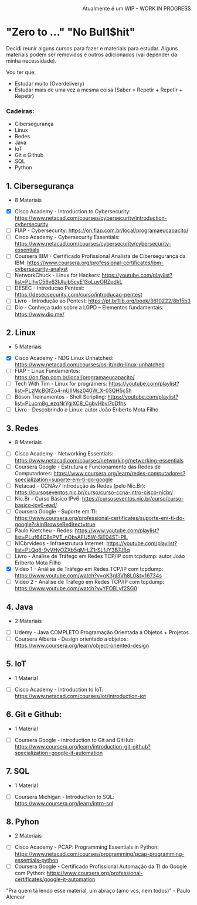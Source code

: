 <p align="right">Atualmente é um WIP - WORK IN PROGRESS</p>

# "Zero to ..." "No Bul1$hit" 

Decidi reunir alguns cursos para fazer e materiais para estudar. Alguns materiais podem ser removidos e outros adicionados (vai depender da minha necessidade).

Vou ter que:

- Estudar muito (Overdelivery)
- Estudar mais de uma vez a mesma coisa (Saber = Repetir + Repetir + Repetir)

### Cadeiras:
- Cibersegurança
- Linux
- Redes
- Java
- loT
- Git e Github
- SQL
- Python

## 1. Cibersegurança
- 8 Materiais
- [x] Cisco Academy - Introduction to Cybersecurity: https://www.netacad.com/courses/cybersecurity/introduction-cybersecurity  
- [ ] FIAP - Cybersecurity: https://on.fiap.com.br/local/programaeucapacito/
- [ ] Cisco Academy - Cybersecurity Essentials: https://www.netacad.com/courses/cybersecurity/cybersecurity-essentials
- [ ] Coursera IBM - Certificado Profissional Analista de Cibersegurança da IBM: https://www.coursera.org/professional-certificates/ibm-cybersecurity-analyst
- [ ] NetworkChuck - Linux for Hackers: https://youtube.com/playlist?list=PLIhvC56v63IJIujb5cyE13oLuyORZpdkL
- [ ] DESEC - Introducao Pentest: https://desecsecurity.com/curso/introducao-pentest
- [ ] Livro - Introdução ao Pentest: https://pt.br1lib.org/book/3610222/8b15b3
- [ ] Dio - Conheça tudo sobre a LGPD – Elementos fundamentais: https://www.dio.me/

## 2. Linux
- 5 Materiais
- [x] Cisco Academy - NDG Linux Unhatched: https://www.netacad.com/courses/os-it/ndg-linux-unhatched
- [ ] FIAP - Linux Fundamentos: https://on.fiap.com.br/local/programaeucapacito/
- [ ] Tech With Tim - Linux for programers: https://youtube.com/playlist?list=PLzMcBGfZo4-nUIIMsz040W_X-03QH5c5h
- [ ] Bóson Treinamentos - Shell Scripting: https://youtube.com/playlist?list=PLucm8g_ezqNrYgjXC8_CgbvHbvI7dDfhs
- [ ] Livro - Descobrindo o Linux: autor João Eriberto Mota Filho

## 3. Redes
- 8 Materiais
- [ ] Cisco Academy - Networking Essentials: https://www.netacad.com/courses/networking/networking-essentials
- [ ] Coursera Google - Estrutura e Funcionamento das Redes de Computadores: https://www.coursera.org/learn/redes-computadores?specialization=suporte-em-ti-do-google
- [ ] Netacad - CCNAv7 Introdução às Redes (pelo Nic.Br): https://cursoseventos.nic.br/curso/curso-ccna-intro-cisco-nicbr/
- [ ] Nic.Br - Curso Básico IPv6: https://cursoseventos.nic.br/curso/curso-basico-ipv6-ead/
- [ ] Coursera Google - Suporte em TI: https://www.coursera.org/professional-certificates/suporte-em-ti-do-google?skipBrowseRedirect=true
- [ ] Paulo Kretcheu - Redes: https://www.youtube.com/playlist?list=PLuf64C8sPVT_nObvAFU5W-SiE04ST-PlL
- [ ] NICbrvideos - Infraestrutura Internet: https://youtube.com/playlist?list=PLQq8-9yVHyOZXb5gM-LZ1rSLfJY3B7JBq
- [ ] Livro - Análise de Tráfego em Redes TCP/IP com tcpdump: autor João Eriberto Mota Filho  
- [x] Video 1 - Análise de Tráfego em Redes TCP/IP com tcpdump: https://www.youtube.com/watch?v=gK3gl3Vh8L0&t=16734s
- [ ] Vídeo 2 - Análise de Tráfego em Redes TCP/IP com tcpdump: https://www.youtube.com/watch?v=YFOBLyf2SG0

## 4. Java
- 2 Materiais
- [ ] Udemy - Java COMPLETO Programação Orientada a Objetos + Projetos
- [ ] Coursera Alberta - Design orientado a objetos: https://www.coursera.org/learn/object-oriented-design

## 5. loT
- 1 Material
- [ ] Cisco Academy - Introduction to loT: https://www.netacad.com/courses/iot/introduction-iot

## 6. Git e Github:
- 1 Material
- [ ] Coursera Google - Introduction to Git and GitHub: https://www.coursera.org/learn/introduction-git-github?specialization=google-it-automation

## 7. SQL
- 1 Material
- [ ] Coursera Michigan - Introduction to SQL: https://www.coursera.org/learn/intro-sql 

## 8. Pyhon
- 2 Materiais
- [ ] Cisco Academy - PCAP: Programming Essentials in Python: https://www.netacad.com/courses/programming/pcap-programming-essentials-python
- [ ] Coursera Google - Certificado Profissional Automação da TI do Google com Python: https://www.coursera.org/professional-certificates/google-it-automation

"Pra quem tá lendo esse material, um abraço (amo vcs, nem todos)" - Paulo Alencar

